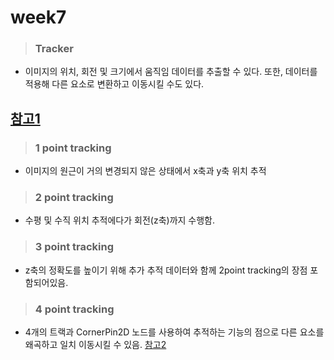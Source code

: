 # week7
> ### Tracker
* 이미지의 위치, 회전 및 크기에서 움직임 데이터를 추출할 수 있다. 또한, 데이터를 적용해 다른 요소로 변환하고 이동시킬 수도 있다.

[참고1](https://learn.foundry.com/nuke/content/reference_guide/transform_nodes/tracker.html)
--------------------------
> ### 1 point tracking
* 이미지의 원근이 거의 변경되지 않은 상태에서 x축과 y축 위치 추적
> ### 2 point tracking
* 수평 및 수직 위치 추적에다가 회전(z축)까지 수행함.
> ### 3 point tracking
* z축의 정확도를 높이기 위해 추가 추적 데이터와 함께 2point tracking의 장점 포함되어있음.
> ### 4 point tracking
* 4개의 트랙과 CornerPin2D 노드를 사용하여 추적하는 기능의 점으로 다른 요소를 왜곡하고 일치 이동시킬 수 있음.
[참고2](https://learn.foundry.com/nuke/content/tutorials/written_tutorials/tutorial2/1_2_3_4_point_tracks.html)

